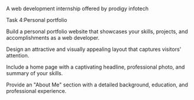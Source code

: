 A web development internship offered by prodigy infotech

Task 4:Personal portfolio

Build a personal portfolio website that showcases your skills, projects, and accomplishments as a web developer.

Design an attractive and visually appealing layout that captures visitors' attention.

Include a home page with a captivating headline, professional photo, and summary of your skills.

Provide an "About Me" section with a detailed background, education, and professional experience.
